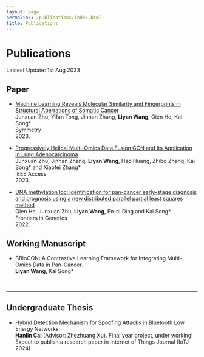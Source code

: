 ```yaml
---
layout: page
permalink: /publications/index.html
title: Publications
---
```


# Publications

Lastest Update: 1st Aug 2023&nbsp;
  <!-- [中文 (Chinese Version)](https://Lilian-tju.github.io/file/publications-zh/) -->

## Paper

- [Machine Learning Reveals Molecular Similarity and Fingerprints in Structural Aberrations of Somatic Cancer](https://Lilian-tju.github.io/mypaper/Fingerprints_ZHU.pdf)<br>Junxuan Zhu, Yifan Tong, Jinhan Zhang, **Liyan Wang**, Qien He, Kai Song*<br>Symmetry<br>2023.<br>

- [ Progressively Helical Multi-Omics Data Fusion GCN and Its Application in Lung Adenocarcinoma](https://Lilian-tju.github.io/mypaper/Multi_Omics_zhu.pdf)<br>Junxuan Zhu, Jinhan Zhang, **Liyan Wang**, Hao Huang, Zhibo Zhang, Kai Song* and Xiaofei Zhang*<br>IEEE Access<br>2023.<br>

- [ DNA methylation loci identification for pan-cancer early-stage diagnosis and prognosis using a new distributed parallel partial least squares method](https://Lilian-tju.github.io/mypaper/meth_he.pdf)<br>Qien He, Junxuan Zhu, **Liyan Wang**, En-ci Ding and Kai Song*<br>Frontiers in Genetics<br>2022.<br>

## Working Manuscript

- BBioCON: A Contrastive Learning Framework for Integrating Multi-Omics Data in Pan-Cancer.<br>**Liyan Wang**, Kai Song*<br>
<br>

---

## Undergraduate Thesis

- Hybrid Detection Mechanism for Spoofing Attacks in Bluetooth Low Energy Networks<br>**Hanlin Cai** (Advisor: Zhezhuang Xu). Final year project, under working!<br>Expect to publish a research paper in Internet of Things Journal (IoTJ 2024)